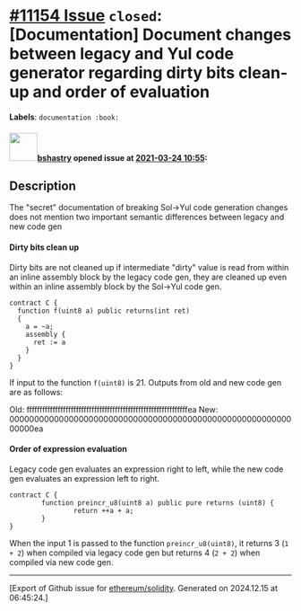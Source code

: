 # [\#11154 Issue](https://github.com/ethereum/solidity/issues/11154) `closed`: [Documentation] Document changes between legacy and Yul code generator regarding dirty bits clean-up and order of evaluation
**Labels**: `documentation :book:`


#### <img src="https://avatars.githubusercontent.com/u/2388185?v=4" width="50">[bshastry](https://github.com/bshastry) opened issue at [2021-03-24 10:55](https://github.com/ethereum/solidity/issues/11154):

## Description

The "secret" documentation of breaking Sol->Yul code generation changes does not mention two important semantic differences between legacy and new code gen

#### Dirty bits clean up

Dirty bits are not cleaned up if intermediate "dirty" value is read from within an inline assembly block by the legacy code gen, they are cleaned up even within an inline assembly block by the Sol->Yul code gen.

```
contract C {
  function f(uint8 a) public returns(int ret)
  {
    a = ~a;
    assembly {
      ret := a
    }
  }
}
```

If input to the function `f(uint8)` is 21. Outputs from old and new code gen are as follows:

Old: ffffffffffffffffffffffffffffffffffffffffffffffffffffffffffffffea
New: 00000000000000000000000000000000000000000000000000000000000000ea

#### Order of expression evaluation

Legacy code gen evaluates an expression right to left, while the new code gen evaluates an expression left to right.

```
contract C {
        function preincr_u8(uint8 a) public pure returns (uint8) {
                return ++a + a;
        }
}
```

When the input 1 is passed to the function `preincr_u8(uint8)`, it returns 3 (`1 + 2`) when compiled via legacy code gen but returns 4 (`2 + 2`) when compiled via new code gen.




-------------------------------------------------------------------------------



[Export of Github issue for [ethereum/solidity](https://github.com/ethereum/solidity). Generated on 2024.12.15 at 06:45:24.]
